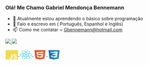 ### Olá! Me Chamo Gabriel Mendonça Bennemann 

- 🌱 Atualmente estou aprendendo o básico sobre programação
- 💬 Falo e escrevo em ( Português, Espanhol e Inglês) 
- 📫 Como me contatar = Gbennemann@hotmail.com

 <div>
  <a href="https://github.com/Gbennemann">
  <img height="180em" src="https://github-readme-stats.vercel.app/api?username=Gbennemann&show_icons=true&theme=dark&include_all_commits=true&count_private=true"/>
  <img height="180em" src="https://github-readme-stats.vercel.app/api/top-langs/?username=Gbennemann&layout=compact&langs_count=7&theme=dark"/>
</div>

  <div style="display: inline_block"><br>
  <img align="center" alt="Rafa-Js" height="30" width="40" src="https://raw.githubusercontent.com/devicons/devicon/master/icons/javascript/javascript-plain.svg">
  <img align="center" alt="Rafa-React" height="30" width="40" src="https://raw.githubusercontent.com/devicons/devicon/master/icons/react/react-original.svg">
  <img align="center" alt="Rafa-HTML" height="30" width="40" src="https://raw.githubusercontent.com/devicons/devicon/master/icons/html5/html5-original.svg">
  <img align="center" alt="Rafa-CSS" height="30" width="40" src="https://raw.githubusercontent.com/devicons/devicon/master/icons/css3/css3-original.svg">

 
</div>
  
  ##

